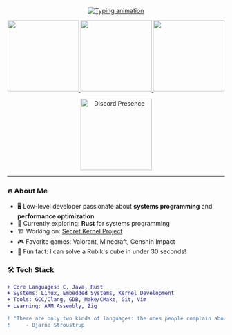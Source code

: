 <p align="center">
  <a href="https://github.com/MONDERASDOR">
    <img src="https://readme-typing-svg.demolab.com?font=Fira+Code&weight=600&size=26&duration=2000&pause=500&color=FF2D00&center=true&vCenter=true&width=500&lines=Hi+there+%F0%9F%91%8B+I'm+MONDERASDOR;Systems+%7C+Low-Level+%7C+Performance;Turning+ones+and+zeros+into+magic" alt="Typing animation" />
  </a>
</p>

<p align="center">
  <a href="https://github.com/MONDERASDOR">
    <img height="165em" src="https://github-readme-streak-stats.herokuapp.com/?user=MONDERASDOR&theme=red&hide_border=true&fire=FF2D00&ring=FF2D00" />
    <img height="165em" src="https://github-readme-stats.vercel.app/api?username=MONDERASDOR&show_icons=true&theme=red&hide_border=true&include_all_commits=true&count_private=true" />
    <img height="165em" src="https://github-readme-stats.vercel.app/api/top-langs/?username=MONDERASDOR&layout=compact&theme=red&hide_border=true&langs_count=6&hide=html,css,scss" />
  </a>
</p>

<p align="center">
  <img src="https://lanyard-profile-readme.vercel.app/api/1351825562791841832?theme=red&bg=0d1117&borderRadius=15px&animated=true" height="165em" alt="Discord Presence"/>
</p>

---

### 🔥 **About Me**
- 🖥️ Low-level developer passionate about **systems programming** and **performance optimization**
- 🦀 Currently exploring: **Rust** for systems programming
- 🏗️ Working on: [Secret Kernel Project]()
- 🎮 Favorite games: Valorant, Minecraft, Genshin Impact
- 🧩 Fun fact: I can solve a Rubik's cube in under 30 seconds!

### 🛠️ **Tech Stack**
```diff
+ Core Languages: C, Java, Rust
+ Systems: Linux, Embedded Systems, Kernel Development
+ Tools: GCC/Clang, GDB, Make/CMake, Git, Vim
+ Learning: ARM Assembly, Zig

! "There are only two kinds of languages: the ones people complain about and the ones nobody uses."
!     - Bjarne Stroustrup
